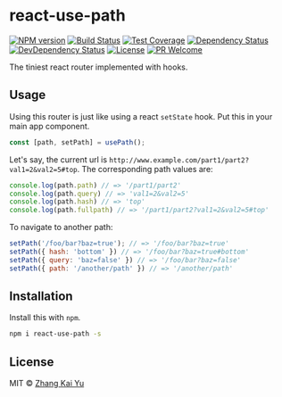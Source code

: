 react-use-path
==============
[![NPM version][npm-image]][npm-url]
[![Build Status][travis-image]][travis-url]
[![Test Coverage][cov-image]][cov-url]
[![Dependency Status][daviddm-image]][daviddm-url]
[![DevDependency Status][daviddm-image-dev]][daviddm-url-dev]
[![License][license-image]][license-url]
[![PR Welcome][pr-image]][pr-url]

The tiniest react router implemented with hooks.

## Usage

Using this router is just like using a react `setState` hook. Put this in your
main app component.

```js
const [path, setPath] = usePath();
```

Let's say, the current url is
`http://www.example.com/part1/part2?val1=2&val2=5#top`.
The corresponding path values are:

``` js
console.log(path.path) // => '/part1/part2'
console.log(path.query) // => 'val1=2&val2=5'
console.log(path.hash) // => 'top'
console.log(path.fullpath) // => '/part1/part2?val1=2&val2=5#top'
```

To navigate to another path:

```js
setPath('/foo/bar?baz=true'); // => '/foo/bar?baz=true'
setPath({ hash: 'bottom' }) // => '/foo/bar?baz=true#bottom'
setPath({ query: 'baz=false' }) // => '/foo/bar?baz=false'
setPath({ path: '/another/path' }) // => '/another/path'
```

## Installation

Install this with `npm`.

```bash
npm i react-use-path -s
```

## License

MIT © [Zhang Kai Yu][license-url]

[npm-image]: https://badge.fury.io/js/react-use-path.svg
[npm-url]: https://npmjs.org/package/react-use-path
[travis-image]: https://travis-ci.org/zhangkaiyulw/react-use-path.svg?branch=master
[travis-url]: https://travis-ci.org/zhangkaiyulw/react-use-path
[cov-image]: https://codecov.io/gh/zhangkaiyulw/react-use-path/branch/master/graph/badge.svg
[cov-url]: https://codecov.io/gh/zhangkaiyulw/react-use-path
[daviddm-image]: https://david-dm.org/zhangkaiyulw/react-use-path.svg?theme=shields.io
[daviddm-url]: https://david-dm.org/zhangkaiyulw/react-use-path
[daviddm-image-dev]: https://david-dm.org/zhangkaiyulw/react-use-path/dev-status.svg
[daviddm-url-dev]: https://david-dm.org/zhangkaiyulw/react-use-path?type=dev
[license-image]: https://img.shields.io/github/license/zhangkaiyulw/react-use-path.svg
[license-url]: https://github.com/zhangkaiyulw/react-use-path/blob/master/LICENSE
[pr-image]: https://img.shields.io/badge/PRs-welcome-brightgreen.svg
[pr-url]: https://github.com/zhangkaiyulw/react-use-path/blob/master/CONTRIBUTING.md
